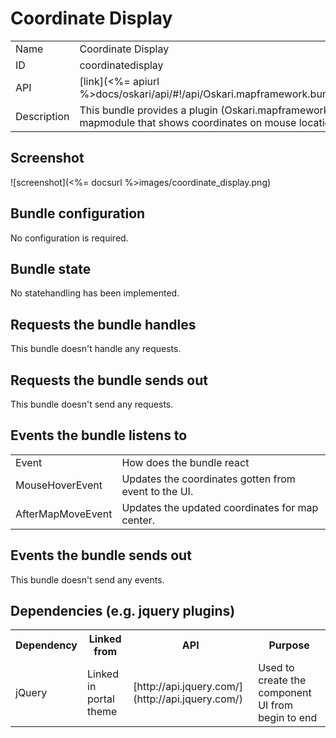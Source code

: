 # Coordinate Display

<table>
  <tr>
    <td>Name</td><td>Coordinate Display</td>
  </tr>
  <tr>
    <td>ID</td><td>coordinatedisplay</td>
  </tr>
  <tr>
    <td>API</td><td>[link](<%= apiurl %>docs/oskari/api/#!/api/Oskari.mapframework.bundle.coordinatedisplay.CoordinateDisplayBundleInstance)</td>
  </tr>
  <tr>
    <td>Description</td><td>This bundle provides a plugin (Oskari.mapframework.bundle.coordinatedisplay.plugin.CoordinatesPlugin) for mapmodule that shows coordinates on mouse location.</td>
  </tr>
</table>

## Screenshot

![screenshot](<%= docsurl %>images/coordinate_display.png)


## Bundle configuration

No configuration is required.

## Bundle state

No statehandling has been implemented.

## Requests the bundle handles 

This bundle doesn't handle any requests.

## Requests the bundle sends out 

This bundle doesn't send any requests.

## Events the bundle listens to 

<table>
  <tr>
    <td>Event</td><td>How does the bundle react</td>
  </tr>
  <tr>
    <td>MouseHoverEvent</td><td>Updates the coordinates gotten from event to the UI.</td>
  </tr>
  <tr>
    <td>AfterMapMoveEvent</td><td>Updates the updated coordinates for map center.</td>
  </tr>
</table>

## Events the bundle sends out 

This bundle doesn't send any events.

## Dependencies (e.g. jquery plugins) 

<table>
  <tr>
    <th>Dependency</th><th>Linked from</th>
    <th>API</th><th>Purpose</th>
  </tr>
  <tr>
    <td>jQuery</td><td>Linked in portal theme</td>
    <td>[http://api.jquery.com/](http://api.jquery.com/)</td><td>Used to create the component UI from begin to end</td>
  </tr>
</table>
